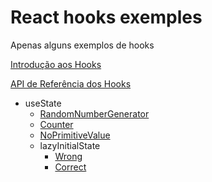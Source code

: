 # React hooks exemples

Apenas alguns exemplos de hooks

[Introdução aos Hooks](https://pt-br.reactjs.org/docs/hooks-intro.html)

[API de Referência dos Hooks](https://pt-br.reactjs.org/docs/hooks-reference.html)

- useState
  - [RandomNumberGenerator](src/features/useState/RandomNumberGenerator.tsx)
  - [Counter](src/features/useState/Counter.tsx)
  - [NoPrimitiveValue](src/features/useState/NoPrimitiveValue.tsx)
  - lazyInitialState
    - [Wrong](src/features/useState/lazyInitialState/Wrong.tsx)
    - [Correct](src/features/useState/lazyInitialState/Correct.tsx)